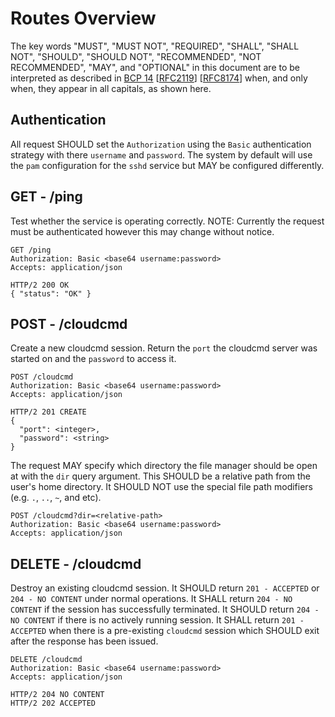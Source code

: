 # Routes Overview

The key words "MUST", "MUST NOT", "REQUIRED", "SHALL", "SHALL NOT", "SHOULD", "SHOULD NOT", "RECOMMENDED", "NOT RECOMMENDED", "MAY", and "OPTIONAL" in this document are to be interpreted as described in [BCP 14](https://tools.ietf.org/html/bcp14) [[RFC2119](https://tools.ietf.org/html/rfc2119)] [[RFC8174](https://tools.ietf.org/html/rfc8174)] when, and only when, they appear in all capitals, as shown here.

## Authentication

All request SHOULD set the `Authorization` using the `Basic` authentication strategy with there `username` and `password`. The system by default will use the `pam` configuration for the `sshd` service but MAY be configured differently.

## GET - /ping

Test whether the service is operating correctly.
NOTE: Currently the request must be authenticated however this may change without notice.

```
GET /ping
Authorization: Basic <base64 username:password>
Accepts: application/json

HTTP/2 200 OK
{ "status": "OK" }
```

## POST - /cloudcmd

Create a new cloudcmd session. Return the `port` the cloudcmd server was started on and the `password` to access it.

```
POST /cloudcmd
Authorization: Basic <base64 username:password>
Accepts: application/json

HTTP/2 201 CREATE
{
  "port": <integer>,
  "password": <string>
}
```

The request MAY specify which directory the file manager should be open at with the `dir` query argument. This SHOULD be a relative path from the user's home directory. It SHOULD NOT use the special file path modifiers (e.g. `.`, `..`, `~`, and etc).

```
POST /cloudcmd?dir=<relative-path>
Authorization: Basic <base64 username:password>
Accepts: application/json
```

## DELETE - /cloudcmd

Destroy an existing cloudcmd session. It SHOULD return `201 - ACCEPTED` or `204 - NO CONTENT` under normal operations. It SHALL return `204 - NO CONTENT` if the session has successfully terminated. It SHOULD return `204 - NO CONTENT` if there is no actively running session. It SHALL return `201 - ACCEPTED` when there is a pre-existing `cloudcmd` session which SHOULD exit after the response has been issued.

```
DELETE /cloudcmd
Authorization: Basic <base64 username:password>
Accepts: application/json

HTTP/2 204 NO CONTENT
HTTP/2 202 ACCEPTED
```
